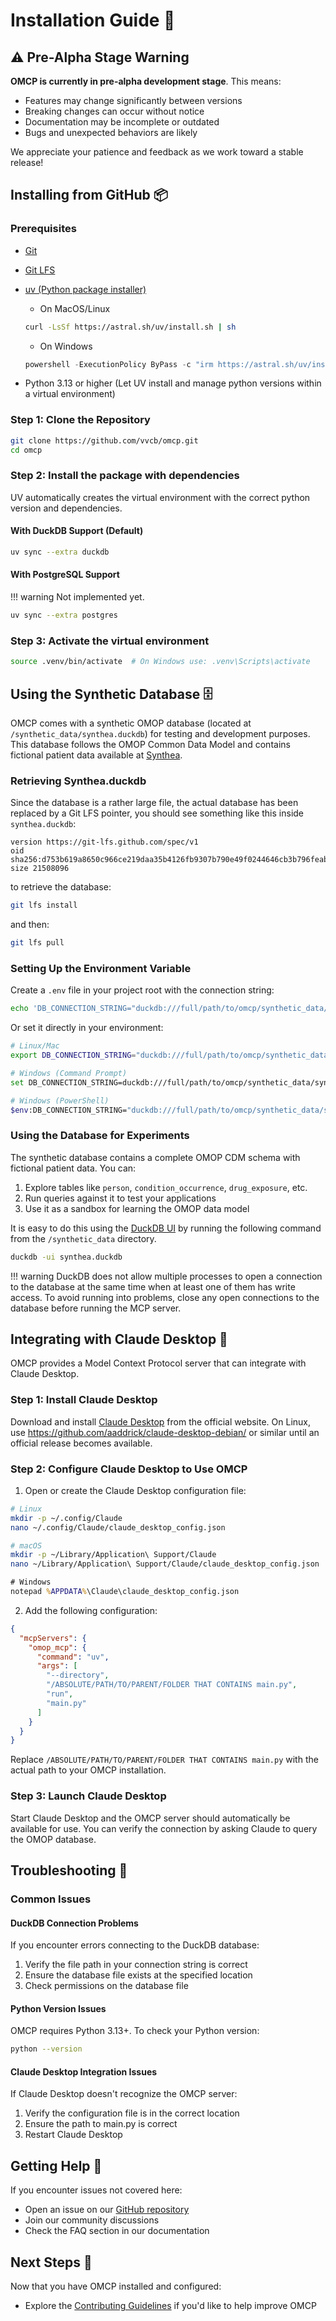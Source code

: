 # Installation Guide 🚀

## ⚠️ Pre-Alpha Stage Warning

**OMCP is currently in pre-alpha development stage**. This means:

- Features may change significantly between versions
- Breaking changes can occur without notice
- Documentation may be incomplete or outdated
- Bugs and unexpected behaviors are likely

We appreciate your patience and feedback as we work toward a stable release!

## Installing from GitHub 📦

### Prerequisites

- [Git](https://git-scm.com/)
- [Git LFS](https://git-lfs.com/)
- [uv (Python package installer) ](https://docs.astral.sh/uv/)
    - On MacOS/Linux
    ```bash
    curl -LsSf https://astral.sh/uv/install.sh | sh
    ```
    - On Windows
    ```powershell
    powershell -ExecutionPolicy ByPass -c "irm https://astral.sh/uv/install.ps1 | iex"
    ```

- Python 3.13 or higher (Let UV install and manage python versions within a virtual environment)

### Step 1: Clone the Repository

```bash
git clone https://github.com/vvcb/omcp.git
cd omcp
```

### Step 2: Install the package with dependencies

UV automatically creates the virtual environment with the correct python version and dependencies.

#### With DuckDB Support (Default)

```bash
uv sync --extra duckdb
```

#### With PostgreSQL Support

!!! warning
    Not implemented yet.

```bash
uv sync --extra postgres
```

### Step 3: Activate the virtual environment

```bash
source .venv/bin/activate  # On Windows use: .venv\Scripts\activate
```

## Using the Synthetic Database 🗄️

OMCP comes with a synthetic OMOP database (located at `/synthetic_data/synthea.duckdb`) for testing and development purposes. This database follows the OMOP Common Data Model and contains fictional patient data available at [Synthea](https://synthetichealth.github.io/synthea/).

### Retrieving Synthea.duckdb
Since the database is a rather large file, the actual database has been replaced by a Git LFS pointer, you should see something like this inside `synthea.duckdb`:
```
version https://git-lfs.github.com/spec/v1
oid sha256:d753b619a8650c966ce219daa35b4126fb9307b790e49f0244646cb3b796feab
size 21508096
```

to retrieve the database:

```bash
git lfs install
```
and then:

```bash
git lfs pull
```

### Setting Up the Environment Variable

Create a `.env` file in your project root with the connection string:

```bash
echo 'DB_CONNECTION_STRING="duckdb:///full/path/to/omcp/synthetic_data/synthea.duckdb"' > .env
```

Or set it directly in your environment:

```bash
# Linux/Mac
export DB_CONNECTION_STRING="duckdb:///full/path/to/omcp/synthetic_data/synthea.duckdb"

# Windows (Command Prompt)
set DB_CONNECTION_STRING=duckdb:///full/path/to/omcp/synthetic_data/synthea.duckdb

# Windows (PowerShell)
$env:DB_CONNECTION_STRING="duckdb:///full/path/to/omcp/synthetic_data/synthea.duckdb"
```

### Using the Database for Experiments

The synthetic database contains a complete OMOP CDM schema with fictional patient data. You can:

1. Explore tables like `person`, `condition_occurrence`, `drug_exposure`, etc.
2. Run queries against it to test your applications
3. Use it as a sandbox for learning the OMOP data model

It is easy to do this using the [DuckDB UI](https://duckdb.org/2025/03/12/duckdb-ui.html) by running the following command from the `/synthetic_data` directory.

```bash
duckdb -ui synthea.duckdb
```

!!! warning
    DuckDB does not allow multiple processes to open a connection to the database at the same time when at least one of them has write access.
    To avoid running into problems, close any open connections to the database before running the MCP server.

## Integrating with Claude Desktop 🤖

OMCP provides a Model Context Protocol server that can integrate with Claude Desktop.

### Step 1: Install Claude Desktop

Download and install [Claude Desktop](https://claude.ai/download) from the official website.
On Linux, use https://github.com/aaddrick/claude-desktop-debian/ or similar until an official release becomes available.

### Step 2: Configure Claude Desktop to Use OMCP

1. Open or create the Claude Desktop configuration file:

```bash
# Linux
mkdir -p ~/.config/Claude
nano ~/.config/Claude/claude_desktop_config.json
```

```bash
# macOS
mkdir -p ~/Library/Application\ Support/Claude
nano ~/Library/Application\ Support/Claude/claude_desktop_config.json
```

```cmd
# Windows
notepad %APPDATA%\Claude\claude_desktop_config.json
```

2. Add the following configuration:

```json
{
  "mcpServers": {
    "omop_mcp": {
      "command": "uv",
      "args": [
        "--directory",
        "/ABSOLUTE/PATH/TO/PARENT/FOLDER THAT CONTAINS main.py",
        "run",
        "main.py"
      ]
    }
  }
}
```

Replace `/ABSOLUTE/PATH/TO/PARENT/FOLDER THAT CONTAINS main.py` with the actual path to your OMCP installation.

### Step 3: Launch Claude Desktop

Start Claude Desktop and the OMCP server should automatically be available for use. You can verify the connection by asking Claude to query the OMOP database.

## Troubleshooting 🔧

### Common Issues

#### DuckDB Connection Problems

If you encounter errors connecting to the DuckDB database:

1. Verify the file path in your connection string is correct
2. Ensure the database file exists at the specified location
3. Check permissions on the database file

#### Python Version Issues

OMCP requires Python 3.13+. To check your Python version:

```bash
python --version
```

#### Claude Desktop Integration Issues

If Claude Desktop doesn't recognize the OMCP server:

1. Verify the configuration file is in the correct location
2. Ensure the path to main.py is correct
3. Restart Claude Desktop

## Getting Help 💬

If you encounter issues not covered here:

- Open an issue on our [GitHub repository](https://github.com/vvcb/omcp/issues)
- Join our community discussions
- Check the FAQ section in our documentation

## Next Steps 👣

Now that you have OMCP installed and configured:

- Explore the [Contributing Guidelines](./contributing.md) if you'd like to help improve OMCP
